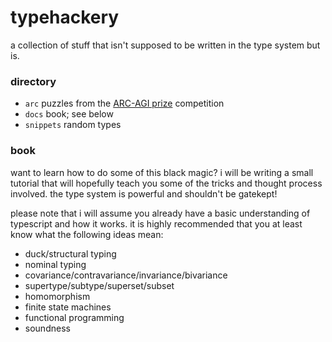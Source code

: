 # typehackery

a collection of stuff that isn't supposed to be written in the type system but is.

### directory

-   `arc` puzzles from the [ARC-AGI prize](https://arcprize.org/) competition
-   `docs` book; see below
-   `snippets` random types

### book

want to learn how to do some of this black magic?
i will be writing a small tutorial that will hopefully teach you some of the tricks and thought process involved.
the type system is powerful and shouldn't be gatekept!

please note that i will assume you already have a basic understanding of typescript and how it works.
it is highly recommended that you at least know what the following ideas mean:

-   duck/structural typing
-   nominal typing
-   covariance/contravariance/invariance/bivariance
-   supertype/subtype/superset/subset
-   homomorphism
-   finite state machines
-   functional programming
-   soundness
